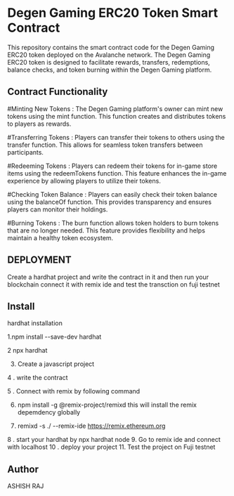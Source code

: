 
# Degen Gaming ERC20 Token Smart Contract
This repository contains the smart contract code for the Degen Gaming ERC20 token deployed on the Avalanche network. The Degen Gaming ERC20 token is designed to facilitate rewards, transfers, redemptions, balance checks, and token burning within the Degen Gaming platform.






## Contract Functionality
#Minting New Tokens :
The Degen Gaming platform's owner can mint new tokens using the mint function. This function creates and distributes tokens to players as rewards.

#Transferring Tokens :
Players can transfer their tokens to others using the transfer function. This allows for seamless token transfers between participants.

#Redeeming Tokens :
Players can redeem their tokens for in-game store items using the redeemTokens function. This feature enhances the in-game experience by allowing players to utilize their tokens.

#Checking Token Balance :
Players can easily check their token balance using the balanceOf function. This provides transparency and ensures players can monitor their holdings.

#Burning Tokens :
The burn function allows token holders to burn tokens that are no longer needed. This feature provides flexibility and helps maintain a healthy token ecosystem.

## DEPLOYMENT
Create a hardhat project and write the contract in it and then run your blockchain connect it with remix ide and test the transction on fuji testnet
## Install
hardhat installation

1.npm install --save-dev hardhat

2 npx hardhat 

3. Create a javascript project 

4 . write the contract 

5 . Connect with remix by following command

6. npm install -g @remix-project/remixd
this will install the remix depemdency globally

7. remixd -s ./ --remix-ide https://remix.ethereum.org

8 . start your hardhat by 
   npx hardhat node
9. Go to remix ide and connect with localhost
10 . deploy your project
11. Test the project on Fuji testnet



## Author
ASHISH RAJ
